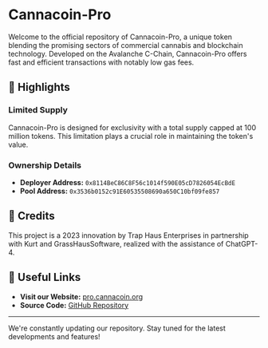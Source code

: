 # Cannacoin-Pro

Welcome to the official repository of Cannacoin-Pro, a unique token blending the promising sectors of commercial cannabis and blockchain technology. Developed on the Avalanche C-Chain, Cannacoin-Pro offers fast and efficient transactions with notably low gas fees.

## 🌟 Highlights

### Limited Supply
Cannacoin-Pro is designed for exclusivity with a total supply capped at 100 million tokens. This limitation plays a crucial role in maintaining the token's value.

### Ownership Details
- **Deployer Address:** `0x8114BeC86C8F56c1014f590E05cD7826054EcBdE`
- **Pool Address:** `0x3536b0152c91E60535508690a650C10bf09fe857`

## 📜 Credits
This project is a 2023 innovation by Trap Haus Enterprises in partnership with Kurt and GrassHausSoftware, realized with the assistance of ChatGPT-4.

## 🔗 Useful Links
- **Visit our Website:** [pro.cannacoin.org](https://pro.cannacoin.org)
- **Source Code:** [GitHub Repository](https://github.com/grasshaussoftware/cannacoinpro-website)

---

We're constantly updating our repository. Stay tuned for the latest developments and features!

